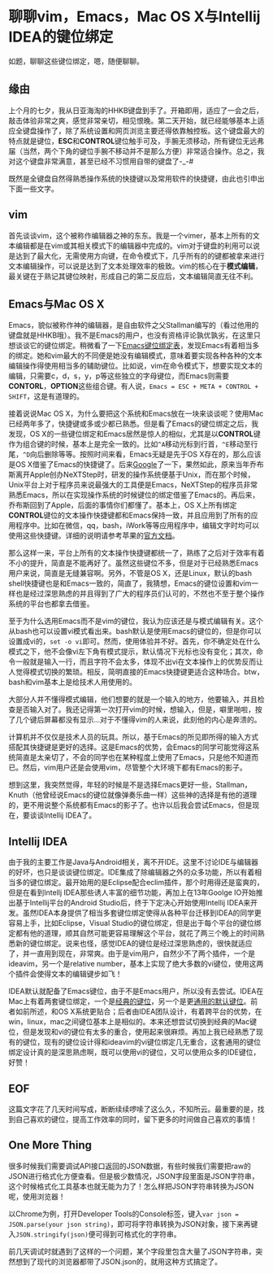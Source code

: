 聊聊vim，Emacs，Mac OS X与Intellij IDEA的键位绑定
===
如题，聊聊这些键位绑定，嗯，随便聊聊。

## 缘由
上个月的七夕，我从日亚海淘的HHKB键盘到手了。开箱即用，适应了一会之后，敲击体验非常之爽，感觉非常亲切，相见恨晚。第二天开始，就已经能够基本上适应全键盘操作了，除了系统设置和网页浏览主要还得依靠触控板。这个键盘最大的特点就是键位，**ESC**和**CONTROL**键位触手可及，手腕无须移动，所有键位无远弗届（当然，两个下角的键位手腕不移动并不是那么方便）非常适合操作。总之，我对这个键盘非常满意，甚至已经不习惯用自带的键盘了-_-#

既然是全键盘自然得熟悉操作系统的快捷键以及常用软件的快捷键，由此也引申出下面一些文字。

## vim
首先谈谈vim，这个被称作编辑器之神的东东。我是一个vimer，基本上所有的文本编辑都是在vim或其相关模式下的编辑器中完成的。vim对于键盘的利用可以说是达到了最大化，无需使用方向键，在命令模式下，几乎所有的的键都被拿来进行文本编辑操作，可以说是达到了文本处理效率的极致。vim的核心在于**模式编辑**，最关键在于熟记其键位映射，形成自己的第二反应后，文本编辑简直无往不利。

## Emacs与Mac OS X
Emacs，貌似被称作神的编辑器，是自由软件之父Stallman编写的（看过他用的键盘就是HHKB哦）。我不是Emacs的用户，也没有资格评论孰优孰劣，在这里只想谈谈它的键位绑定。稍微看了一下[Emacs键位绑定表][1]，发现Emacs有着相当多的绑定。她和vim最大的不同便是她没有编辑模式，意味着要实现各种各种的文本编辑操作得使用相当多的辅助键位。比如说，vim在命令模式下，想要实现文本的编辑，只需要c，d，s，y，p等这些独立的字母键位，而Emacs则需要**CONTORL**，**OPTION**这些组合键。有人说，``Emacs = ESC + META + CONTROL + SHIFT``，这是有道理的。

接着说说Mac OS X，为什么要把这个系统和Emacs放在一块来谈谈呢？使用Mac已经两年多了，快捷键或多或少都已熟悉。但是看了Emacs的键位绑定之后，我发现，OS X的一些键位绑定和Emacs居然是惊人的相似，尤其是以**CONTROL**键作为组合键的时候，基本上是完全一致的。比如``^A``移动光标到行首，``^E``移动至行尾，``^D``向后删除等等。按照时间来看，Emacs无疑是先于OS X存在的，那么应该是OS X借鉴了Emacs的快捷键了。后来[Google][2]了一下，果然如此，原来当年乔布斯离开Apple创办NeXTStep时，研发的操作系统便基于Unix，而在那个时候，Unix平台上对于程序员来说最强大的工具便是Emacs，NeXTStep的程序员非常熟悉Emacs，所以在实现操作系统的时候键位的绑定借鉴了Emacs的。再后来，乔布斯回到了Apple，后面的事情你们都懂了。基本上，OS X上所有绑定**CONTROL**键位的文本操作快捷键都和Emacs保持一致，并且应用到了所有的应用程序中。比如在微信，qq，bash，iWork等等应用程序中，编辑文字时均可以使用这些快捷键。详细的说明请参考苹果的[官方文档][3]。

那么这样一来，平台上所有的文本操作快捷键都统一了，熟练了之后对于效率有着不小的提升，简直是不能再好了。虽然这些键位不多，但是对于已经熟悉Emacs用户来说，简直是无缝兼容啊。另外，不管是OS X，还是Linux，默认的bash shell快捷键也是和Emacs一致的，简直了，我猜想，Emacs的键位设置和vim一样也是经过深思熟虑的并且得到了广大的程序员们认可的，不然也不至于整个操作系统的平台也都拿去借鉴。

至于为什么选用Emacs而不是vim的键位，我认为应该还是与模式编辑有关。这个从bash也可以设置vi模式看出来。bash默认是使用Emacs的键位的，但是你可以设置成vi的，``set -o vi``即可。然而，使用体验并不好。首先，你不确定处在什么模式之下，他不会像vi左下角有模式提示，默认情况下光标也没有变化；其次，命令一般就是输入一行，而且字符不会太多，体现不出vi在文本操作上的优势反而让人觉得模式切换的繁琐。相反，简明直接的Emacs快捷键更适合这种场合。btw，bash和vim基本上是给技术人用使用的。

大部分人并不懂得模式编辑，他们想要的就是一个输入的地方，他要输入，并且检查是否输入对了。我还记得第一次打开vim的时候，想输入，但是，噼里啪啦，按了几个键后屏幕都没有显示...对于不懂得vim的人来说，此刻他的内心是奔溃的。

计算机并不仅仅是技术人员的玩具。所以，基于Emacs的所见即所得的输入方式搭配其快捷键是更好的选择。这是Emacs的优势，会Emacs的同学可能觉得这系统简直是太亲切了，不会的同学也在某种程度上使用了Emacs，只是他不知道而已。然后，vim用户还是会使用vim，尽管整个大环境下都有Emacs的影子。

想到这里，我突然觉得，年轻的时候是不是选择Emacs更好一些，Stallman，Knuth（他曾经说Emacs的键位就像弹奏乐曲一样）这些神的选择是有他的道理的，更不用说整个系统都有Emacs的影子了。也许以后我会尝试Emacs，但是现在，要谈谈Intellij IDEA了。

## Intellij IDEA
由于我的主要工作是Java与Android相关，离不开IDE。这里不讨论IDE与编辑器的好坏，也只是谈谈键位绑定。IDE集成了除编辑器之外的众多功能，所以有着相当多的键位绑定。最开始用的是Eclipse配合eclim插件，那个时用得还是蛮爽的，但是在看到Intellj IDEA那些诱人丰富的细节功能，再加上在13年Goolge IO开始推出基于Intellij平台的Android Studio后，终于下定决心开始使用Intellij IDEA来开发。虽然IDEA本身提供了相当多套键位绑定使得从各种平台迁移到IDEA的同学更容易上手，比如Eclipse，Visual Studio的键位绑定，但是出于每个平台的键位绑定都有他的道理，顺其自然可能更容易理解这个平台，就花了两三个晚上的时间熟悉新的键位绑定。说来也怪，感觉IDEA的键位是经过深思熟虑的，很快就适应了，并一直用到现在，非常爽。由于是vim用户，自然少不了两个插件，一个是ideavim，另一个是relative number，基本上实现了绝大多数的vi键位，使用这两个插件会使得文本的编辑键步如飞！

IDEA默认就配备了Emacs键位，由于不是Emacs用户，所以没有去尝试。IDEA在Mac上有着两套键位绑定，一个是[经典的键位][4]，另一个是更[通用的默认键位][5]。前者如前所述，和OS X系统更贴合；后者由IDEA团队设计，有着跨平台的优势，在win，linux，mac之间键位基本上是相似的。本来还想尝试切换到经典的Mac键位，但是发现和vi的键位有太多的重合，使用起来很麻烦。再加上我已经熟悉了现有的键位，现有的键位设计得和ideavim的vi键位绑定几无重合，这套通用的键位绑定设计真的是深思熟虑啊，既可以使用vi的键位，又可以使用众多的IDE键位，好赞！

## EOF
这篇文字花了几天时间写成，断断续续啰嗦了这么久，不知所云。最重要的是，找到自己喜欢的键位，提高工作效率的同时，留下更多的时间做自己喜欢的事情！

## One More Thing
很多时候我们需要调试API接口返回的JSON数据，有些时候我们需要把raw的JSON进行格式化方便查看。但是极少数情况，JSON字段里面是JSON字符串，这个时候格式化工具基本也就无能为力了！怎么样把JSON字符串转换为JSON呢，使用浏览器！

以Chrome为例，打开Developer Tools的Console标签，键入``var json = JSON.parse(your json string)``，即可将字符串转换为JSON对象，接下来再键入``JSON.stringify(json)``便可得到可格式化的字符串。

前几天调试时就遇到了这样的一个问题，某个字段里包含大量了JSON字符串，突然想到了现代的浏览器都带了JSON.json的，就用这种方式搞定了。


[1]: http://www.gnu.org/software/emacs/manual/html_node/emacs/Key-Bindings.html "Emacs Key Bindings"
[2]: http://apple.stackexchange.com/questions/76977/why-can-i-use-Emacs-shortcuts-in-many-os-x-programs "为什么我可以在OS X中使用很多Emacs的键位"
[3]: https://support.apple.com/en-us/HT201236 "Apple key bindings"
[4]: https://www.jetbrains.com/idea/docs/IntelliJIDEA_ReferenceCard_Mac.pdf "IDEA Mac Classic Key Bindings"
[5]: http://www.jetbrains.com/idea/docs/IntelliJIDEA_ReferenceCard.pdf "IDEA default Key Binddings"

